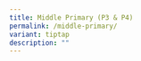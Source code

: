 ```yaml
---
title: Middle Primary (P3 & P4)
permalink: /middle-primary/
variant: tiptap
description: ""
---
```


